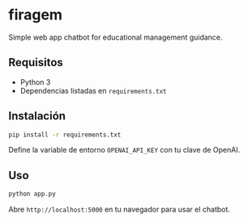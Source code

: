# firagem

Simple web app chatbot for educational management guidance.

## Requisitos

- Python 3
- Dependencias listadas en `requirements.txt`

## Instalación

```bash
pip install -r requirements.txt
```

Define la variable de entorno `OPENAI_API_KEY` con tu clave de OpenAI.

## Uso

```bash
python app.py
```

Abre `http://localhost:5000` en tu navegador para usar el chatbot.
